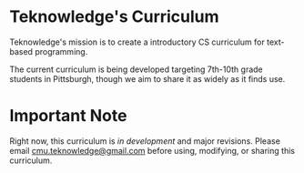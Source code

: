 # Teknowledge's Curriculum
Teknowledge's mission is to create a introductory CS curriculum for text-based programming. 

The current curriculum is being developed targeting 7th-10th grade students in Pittsburgh, though we aim to share it as widely as it finds use.

# Important Note
Right now, this curriculum is *in development* and major revisions.  Please email cmu.teknowledge@gmail.com before using, modifying, or sharing this curriculum.
